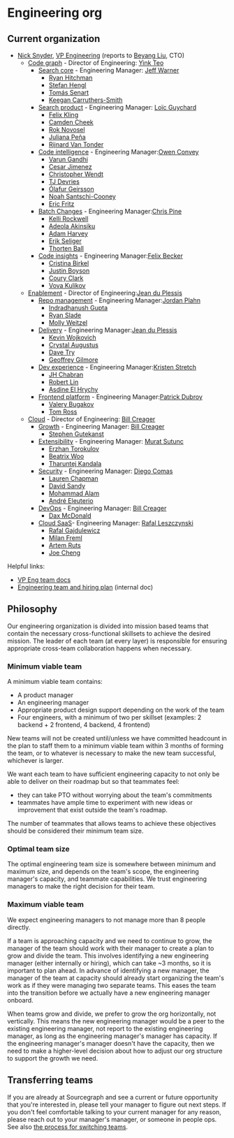 # Engineering org

## Current organization

- [Nick Snyder](index.md#nick-snyder), [VP Engineering](./roles.md#vp-engineering) (reports to [Beyang Liu](../../company/team/index.md#beyang-liu), CTO)
  - [Code graph](./code-graph/index.md) - Director of Engineering: [Yink Teo](../../company/team/index.md#yink-teo)
    - [Search core](./code-graph/search/core.md) - Engineering Manager: [Jeff Warner](../../company/team/index.md#jeff-warner)
      - [Ryan Hitchman](../../company/team/index.md#ryan-hitchman)
      - [Stefan Hengl](../../company/team/index.md#stefan-hengl)
      - [Tomás Senart](../../company/team/index.md#tomás-senart)
      - [Keegan Carruthers-Smith](../../company/team/index.md#keegan-carruthers-smith)
    - [Search product](./code-graph/search/product.md) - Engineering Manager: [Loïc Guychard](../../company/team/index.md#loïc-guychard)
      - [Felix Kling](../../company/team/index.md#felix-kling)
      - [Camden Cheek](../../company/team/index.md#camden-cheek)
      - [Rok Novosel](../../company/team/index.md#rok-novosel)
      - [Juliana Peña](../../company/team/index.md#juliana-peña)
      - [Rijnard Van Tonder](../../company/team/index.md#rijnard-van-tonder)
    - [Code intelligence](./code-graph/code-intelligence/index.md) - Engineering Manager:[Owen Convey](../../company/team/index.md#owen-convey)
      - [Varun Gandhi](../../company/team/index.md#varun-gandhi)
      - [Cesar Jimenez](../../company/team/index.md#cesar-jimenez)
      - [Christopher Wendt](../../company/team/index.md#christopher-wendt)
      - [TJ Devries](../../company/team/index.md#tj-devries)
      - [Ólafur Geirsson](../../company/team/index.md#ólafur-páll-geirsson)
      - [Noah Santschi-Cooney](../../company/team/index.md#noah-santschi-cooney)
      - [Eric Fritz](../../company/team/index.md#eric-fritz)
    - [Batch Changes](./code-graph/batch-changes/index.md) - Engineering Manager:[Chris Pine](../../company/team/index.md#chris-pine)
      - [Kelli Rockwell](../../company/team/index.md#kelli-rockwell)
      - [Adeola Akinsiku](../../company/team/index.md#adeola-akinsiku)
      - [Adam Harvey](../../company/team/index.md#adam-harvey)
      - [Erik Seliger](../../company/team/index.md#erik-seliger)
      - [Thorten Ball](../../company/team/index.md#thorsten-ball)
    - [Code insights](./code-graph/code-insights/index.md) - Engineering Manager:[Felix Becker](../../company/team/index.md#felix-becker)
      - [Cristina Birkel](../../company/team/index.md#cristina-birkel)
      - [Justin Boyson](../../company/team/index.md#justin-boyson)
      - [Coury Clark](../../company/team/index.md#coury-clark)
      - [Vova Kulikov](../../company/team/index.md#vova-kulikov)
  - [Enablement](./enablement/index.md) - Director of Engineering:[Jean du Plessis](../../company/team/index.md#jean-du-plessis)
    - [Repo management](./enablement/repo-management/index.md) - Engineering Manager:[Jordan Plahn](../../company/team/index.md#jordan-plahn)
      - [Indradhanush Gupta](../../company/team/index.md#indradhanush-gupta)
      - [Ryan Slade](../../company/team/index.md#ryan-slade)
      - [Molly Weitzel](../../company/team/index.md#molly-weitzel)
    - [Delivery](./enablement/delivery/index.md) - Engineering Manager:[Jean du Plessis](../../company/team/index.md#jean-du-plessis)
      - [Kevin Wojkovich](../../company/team/index.md#kevin-wojkovich)
      - [Crystal Augustus](../../company/team/index.md#crystal-augustus)
      - [Dave Try](../../company/team/index.md#dave-try)
      - [Geoffrey Gilmore](../../company/team/index.md#geoffrey-gilmore)
    - [Dev experience](./enablement/dev-experience/index.md) - Engineering Manager:[Kristen Stretch](../../company/team/index.md#kristen-stretch)
      - [JH Chabran](../../company/team/index.md#jh-chabran)
      - [Robert Lin](../../company/team/index.md#robert-lin)
      - [Asdine El Hrychy](../../company/team/index.md#asinde-el-hrychy)
    - [Frontend platform](./enablement/frontend-platform/index.md) - Engineering Manager:[Patrick Dubroy](../../company/team/index.md#patrick-dubroy)
      - [Valery Bugakov](../../company/team/index.md#valery-bugakov)
      - [Tom Ross](../../company/team/index.md#tom-ross)
  - [Cloud](./cloud/index.md) - Director of Engineering: [Bill Creager](../../company/team/index.md#bill-creager)
    - [Growth](./cloud/growth/index.md) - Engineering Manager: [Bill Creager](../../company/team/index.md#bill-creager)
      - [Stephen Gutekanst](../../company/team/index.md#stephen-gutekanst)
    - [Extensibility](./cloud/extensibility/index.md) - Engineering Manager: [Murat Sutunc](../../company/team/index.md#murat-sutunc)
      - [Erzhan Torokulov](../../company/team/index.md#erzhan-torokulov)
      - [Beatrix Woo](../../company/team/index.md#beatrix-woo)
      - [Tharuntej Kandala](../../company/team/index.md#tharuntej-kandala)
    - [Security](./cloud/security/index.md) - Engineering Manager: [Diego Comas](../../company/team/index.md#diego-comas)
      - [Lauren Chapman](../../company/team/index.md#lauren-chapman)
      - [David Sandy](../../company/team/index.md#david-sandy)
      - [Mohammad Alam](../../company/team/index.md#mohammad-alam)
      - [André Eleuterio](../../company/team/index.md#andré-eleuterio)
    - [DevOps](./cloud/devops/index.md) - Engineering Manager: [Bill Creager](../../company/team/index.md#bill-creager)
      - [Dax McDonald](../../company/team/index.md#dax-mcdonald)
    - [Cloud SaaS](./cloud/saas/index.md)- Engineering Manager: [Rafal Leszczynski](../../company/team/index.md#rafal-leszczynski)
      - [Rafal Gajdulewicz](../../company/team/index.md#rafal-gajdulewicz)
      - [Milan Freml](../../company/team/index.md#mila-freml)
      - [Artem Ruts](../../company/team/index.md#artem-ruts)
      - [Joe Cheng](../../company/team/index.md#joe-cheng)

Helpful links:

- [VP Eng team docs](vpe/index.md)
- [Engineering team and hiring plan](https://docs.google.com/spreadsheets/d/1CIQYQDN2KFyHMmPEx3FqubapyXyapFp0B_DoDJtWvm8/edit#gid=0) (internal doc)

## Philosophy

Our engineering organization is divided into mission based teams that contain the necessary cross-functional skillsets to achieve the desired mission. The leader of each team (at every layer) is responsible for ensuring appropriate cross-team collaboration happens when necessary.

### Minimum viable team

A minimum viable team contains:

- A product manager
- An engineering manager
- Appropriate product design support depending on the work of the team
- Four engineers, with a minimum of two per skillset (examples: 2 backend + 2 frontend, 4 backend, 4 frontend)

New teams will not be created until/unless we have committed headcount in the plan to staff them to a minimum viable team within 3 months of forming the team, or to whatever is necessary to make the new team successful, whichever is larger.

We want each team to have sufficient engineering capacity to not only be able to deliver on their roadmap but so that teammates feel:

- they can take PTO without worrying about the team's commitments
- teammates have ample time to experiment with new ideas or improvement that exist outside the team's roadmap.

The number of teammates that allows teams to achieve these objectives should be considered their minimum team size.

### Optimal team size

The optimal engineering team size is somewhere between minimum and maximum size, and depends on the team's scope, the engineering manager's capacity, and teammate capabilities. We trust engineering managers to make the right decision for their team.

### Maximum viable team

We expect engineering managers to not manage more than 8 people directly.

If a team is approaching capacity and we need to continue to grow, the manager of the team should work with their manager to create a plan to grow and divide the team. This involves identifying a new engineering manager (either internally or hiring), which can take ~3 months, so it is important to plan ahead. In advance of identifying a new manager, the manager of the team at capacity should already start organizing the team's work as if they were managing two separate teams. This eases the team into the transition before we actually have a new engineering manager onboard.

When teams grow and divide, we prefer to grow the org horizontally, not vertically. This means the new engineering manager would be a peer to the existing engineering manager, not report to the existing engineering manager, as long as the engineering manager's manager has capacity. If the engineering manager's manager doesn't have the capacity, then we need to make a higher-level decision about how to adjust our org structure to support the growth we need.

## Transferring teams

If you are already at Sourcegraph and see a current or future opportunity that you're interested in, please tell your manager to figure out next steps. If you don't feel comfortable talking to your current manager for any reason, please reach out to your manager's manager, or someone in people ops. See also [the process for switching teams](../../people-ops/switching-teams.md).
